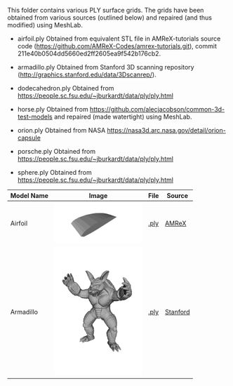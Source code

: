 This folder contains various PLY surface grids.
The grids have been obtained from various sources (outlined below) and repaired (and thus modified) using MeshLab.

* airfoil.ply Obtained from equivalent STL file in AMReX-tutorials source code (https://github.com/AMReX-Codes/amrex-tutorials.git), commit 211e40b0504dd5660ed2ff2605ea9f542b176cb2.

* armadillo.ply Obtained from Stanford 3D scanning repository (http://graphics.stanford.edu/data/3Dscanrep/).

* dodecahedron.ply Obtained from https://people.sc.fsu.edu/~jburkardt/data/ply/ply.html

* horse.ply Obtained from https://github.com/alecjacobson/common-3d-test-models and repaired (made watertight) using MeshLab.

* orion.ply Obtained from NASA https://nasa3d.arc.nasa.gov/detail/orion-capsule

* porsche.ply Obtained from https://people.sc.fsu.edu/~jburkardt/data/ply/ply.html

* sphere.ply Obtained from https://people.sc.fsu.edu/~jburkardt/data/ply/ply.html

| Model Name | Image | File          | Source     |
|------------|-------|---------------|------------|
| Airfoil    | <img src="img/airfoil.png"   width="200"/> | [.ply](airfoil.ply)   | [AMReX](http://git@github.com/AMReX-Codes/amrex-tutorials.git) |
| Armadillo  | <img src="img/armadillo.png" width="200"/> | [.ply](armadillo.ply) | [Stanford](http://graphics.stanford.edu/data/3Dscanrep/)       |
